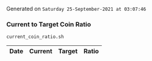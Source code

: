 Generated on `Saturday 25-September-2021 at 03:07:46`

### Current to Target Coin Ratio
`current_coin_ratio.sh`

Date|Current|Target|Ratio
---|---|---|---
